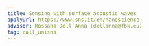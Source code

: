 ```yaml
---
title: Sensing with surface acoustic waves
applyurl: https://www.sns.it/en/nanoscience
advisor: Rossana Dell’Anna (dellanna@fbk.eu)
tag: call_unisns
---
```

